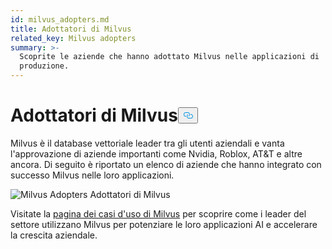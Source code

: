 ```yaml
---
id: milvus_adopters.md
title: Adottatori di Milvus
related_key: Milvus adopters
summary: >-
  Scoprite le aziende che hanno adottato Milvus nelle applicazioni di
  produzione.
---
```

<h1 id="Milvus-Adopters" class="common-anchor-header">Adottatori di Milvus<button data-href="#Milvus-Adopters" class="anchor-icon" translate="no">
      <svg translate="no"
        aria-hidden="true"
        focusable="false"
        height="20"
        version="1.1"
        viewBox="0 0 16 16"
        width="16"
      >
        <path
          fill="#0092E4"
          fill-rule="evenodd"
          d="M4 9h1v1H4c-1.5 0-3-1.69-3-3.5S2.55 3 4 3h4c1.45 0 3 1.69 3 3.5 0 1.41-.91 2.72-2 3.25V8.59c.58-.45 1-1.27 1-2.09C10 5.22 8.98 4 8 4H4c-.98 0-2 1.22-2 2.5S3 9 4 9zm9-3h-1v1h1c1 0 2 1.22 2 2.5S13.98 12 13 12H9c-.98 0-2-1.22-2-2.5 0-.83.42-1.64 1-2.09V6.25c-1.09.53-2 1.84-2 3.25C6 11.31 7.55 13 9 13h4c1.45 0 3-1.69 3-3.5S14.5 6 13 6z"
        ></path>
      </svg>
    </button></h1><p>Milvus è il database vettoriale leader tra gli utenti aziendali e vanta l'approvazione di aziende importanti come Nvidia, Roblox, AT&amp;T e altre ancora. Di seguito è riportato un elenco di aziende che hanno integrato con successo Milvus nelle loro applicazioni.</p>
<p>
  
   <span class="img-wrapper"> <img translate="no" src="/docs/v2.5.x/assets/milvus-adopters.png" alt="Milvus Adopters" class="doc-image" id="milvus-adopters" />
   </span> <span class="img-wrapper"> <span>Adottatori di Milvus</span> </span></p>
<p>Visitate la <a href="https://milvus.io/use-cases">pagina dei casi d'uso di Milvus</a> per scoprire come i leader del settore utilizzano Milvus per potenziare le loro applicazioni AI e accelerare la crescita aziendale.</p>
